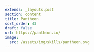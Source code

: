 ```yaml
---
extends: _layouts.post
section: content
title: Pantheon
sort_order: 43
draft: false
url: https://pantheon.io/
image:
  src: /assets/img/skills/pantheon.svg
---
```

